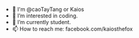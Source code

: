 - 👋 I'm @caoTayTang or Kaios
- 👀 I’m interested in coding.
- 🌱 I’m currently student.
- 📫 How to reach me: facebook.com/kaiosthefox
